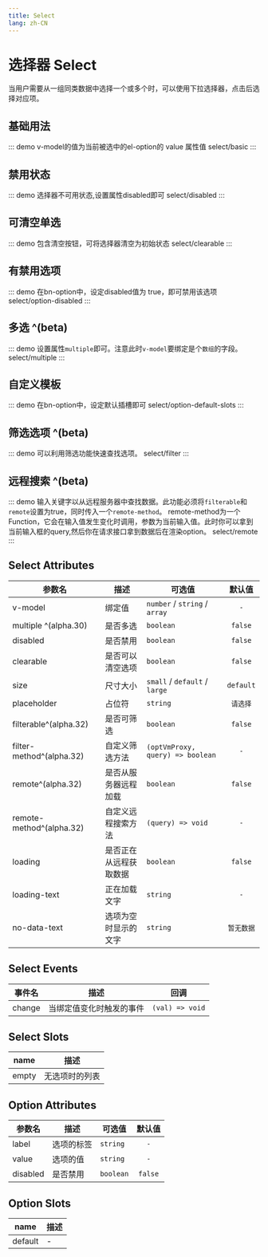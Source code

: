 ```yaml
---
title: Select
lang: zh-CN
---
```


# 选择器 Select
当用户需要从一组同类数据中选择一个或多个时，可以使用下拉选择器，点击后选择对应项。

## 基础用法

::: demo v-model的值为当前被选中的el-option的 value 属性值
select/basic
:::

## 禁用状态
::: demo 选择器不可用状态,设置属性disabled即可
select/disabled
:::

## 可清空单选
::: demo 包含清空按钮，可将选择器清空为初始状态
select/clearable
:::

## 有禁用选项
::: demo 在bn-option中，设定disabled值为 true，即可禁用该选项
select/option-disabled
:::

## 多选 ^(beta)
::: demo 设置属性`multiple`即可。注意此时`v-model`要绑定是个`数组`的字段。
select/multiple
:::


## 自定义模板
::: demo 在bn-option中，设定默认插槽即可
select/option-default-slots
:::

## 筛选选项 ^(beta)
::: demo 可以利用筛选功能快速查找选项。
select/filter
:::

## 远程搜索 ^(beta)
::: demo 输入关键字以从远程服务器中查找数据。此功能必须将`filterable`和`remote`设置为true，同时传入一个`remote-method`。 remote-method为一个Function，它会在输入值发生变化时调用，参数为当前输入值。此时你可以拿到当前输入框的query,然后你在请求接口拿到数据后在渲染option。
select/remote
:::

## Select Attributes
|参数名|描述|可选值|默认值|
|---|---|---|:---:|
|v-model|绑定值|`number` / `string` / `array`|`-`|
|multiple ^(alpha.30)|是否多选|`boolean`|`false`|
|disabled|是否禁用|`boolean` |`false`|
|clearable|是否可以清空选项|`boolean` |`false`|
|size|尺寸大小|`small` / `default` / `large`|`default`|
|placeholder|占位符|`string`|`请选择`|
|filterable^(alpha.32)|是否可筛选|`boolean`|`false`|
|filter-method^(alpha.32)|自定义筛选方法|`(optVmProxy, query) => boolean`|`-`|
|remote^(alpha.32)|是否从服务器远程加载|`boolean`|`false`|
|remote-method^(alpha.32)|自定义远程搜索方法|`(query) => void `|`-`|
|loading|是否正在从远程获取数据|`boolean`|`false`|
|loading-text|正在加载文字|`string`|`-`|
|no-data-text|选项为空时显示的文字|`string`|`暂无数据`|


## Select Events
|事件名|描述|回调|
|---|---|---|
|change|当绑定值变化时触发的事件|`(val) => void`|


## Select Slots
|name|描述|
|---|---|
|empty|无选项时的列表|


## Option Attributes
|参数名|描述|可选值|默认值|
|---|---|---|:---:|
|label|选项的标签|`string`|`-`|
|value|选项的值|`string` |`-`|
|disabled|是否禁用|`boolean` |`false`|

## Option Slots
|name|描述|
|---|---|
|default|-|
